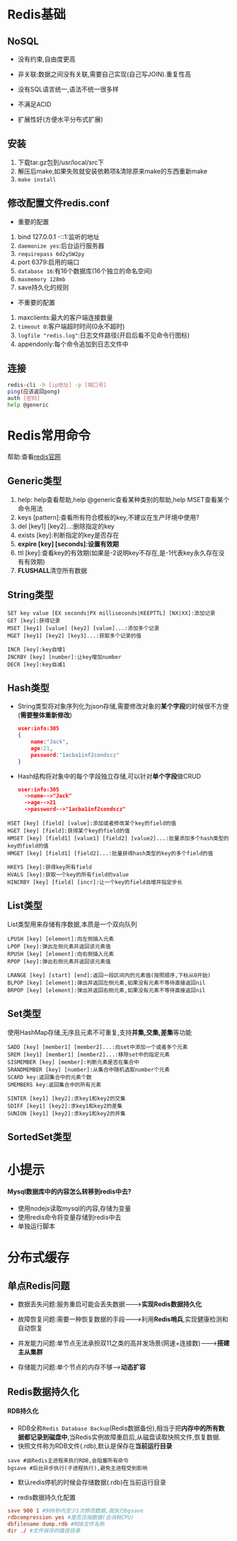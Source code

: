 # Redis基础

## NoSQL

- 没有约束,自由度更高
- 非关联:数据之间没有关联,需要自己实现(自己写JOIN).重复性高

- 没有SQL语言统一,语法不统一很多样
- 不满足ACID
- 扩展性好(方便水平分布式扩展)

## 安装

1. 下载tar.gz包到/usr/local/src下
2. 解压后make,如果失败就安装依赖项&清除原来make的东西重新make
3. `make install`

## 修改配置文件redis.conf

- 重要的配置

1. bind 127.0.0.1 -::1:监听的地址
2. `daemonize yes`:后台运行服务器
3. `requirepass 6d2ySW2py`
4. port 6379:启用的端口
5. `database 16`:有16个数据库(16个独立的命名空间)
6. `maxmemory 128mb`
7. save持久化的规则

- 不重要的配置

1. maxclients:最大的客户端连接数量
2. `timeout 0`:客户端超时时间(0永不超时)
3. `logfile "redis.log"`:日志文件路径(开启后看不见命令行图标)
5. appendonly:每个命令追加到日志文件中

## 连接

```bash
redis-cli -h [ip地址] -p [端口号]
ping(应该返回pong)
auth [密码]
help @generic
```







# Redis常用命令

帮助:查看[redis官网](https://redis.io)

## Generic类型

1. help: help查看帮助,help @generic查看某种类别的帮助,help MSET查看某个命令用法
2. keys [pattern]:查看所有符合模板的key,不建议在生产环境中使用?
3. del [key1] [key2]...:删除指定的key
4. exists [key]:判断指定的key是否存在
5. **expire [key] [seconds]:设置有效期**
6. ttl [key]:查看key的有效期(如果是-2说明key不存在,是-1代表key永久存在没有有效期)
7. **FLUSHALL**清空所有数据

## String类型

```redis
SET key value [EX seconds|PX milliseconds|KEEPTTL] [NX|XX]:添加记录
GET [key]:获得记录
MSET [key1] [value] [key2] [value]...:添加多个记录
MGET [key1] [key2] [key3]...:获取多个记录的值

INCR [key]:key自增1
INCRBY [key] [number]:让key增加number
DECR [key]:key自减1
```

## Hash类型

- String类型将对象序列化为json存储,需要修改对象的**某个字段**的时候很不方便(**需要整体重新修改**)

  ```json
  user:info:305
  {
      name:"Jack",
      age:21,
      password:"1acba1inf2condscz"
  }
  ```

- Hash结构将对象中的每个字段独立存储,可以针对**单个字段**做CRUD
  ```json
  user:info:305
	->name-->"Jack"
  	->age-->21
  	->password-->"1acba1inf2condscz"
  ```

```redis
HSET [key] [field] [value]:添加或者修改某个key的field的值
HGET [key] [field]:获得某个key的field的值
HMSET [key] [field1] [value1] [field2] [value2]...:批量添加多个hash类型的key的field的值
HMGET [key] [field1] [field2]...:批量获得hash类型的key的多个field的值

HKEYS [key]:获得key所有field
HVALS [key]:获取一个key的所有field的value
HINCRBY [key] [field] [incr]:让一个key的field自增并指定步长
```

## List类型

List类型用来存储有序数据,本质是一个双向队列

```redis
LPUSH [key] [element]:向左侧插入元素
LPOP [key]:弹出左侧元素并返回该元素值
RPUSH [key] [element]:向右侧插入元素
RPOP [key]:弹出右侧元素并返回该元素值

LRANGE [key] [start] [end]:返回一段区间内的元素值(按照顺序,下标从0开始)
BLPOP [key] [element]:弹出并返回左侧元素,如果没有元素不等待直接返回nil
BRPOP [key] [element]:弹出并返回右侧元素,如果没有元素不等待直接返回nil
```

## Set类型

使用HashMap存储,无序且元素不可重复,支持**并集,交集,差集**等功能

```redis
SADD [key] [member1] [member2]...:向set中添加一个或者多个元素
SREM [key1] [member1] [member2]...:移除set中的指定元素
SISMEMBER [key] [member]:判断元素是否在集合中
SRANDMEMBER [key] [number]:从集合中随机选取number个元素
SCARD key:返回集合中的元素个数
SMEMBERS key:返回集合中的所有元素
```

```redis
SINTER [key1] [key2]:求key1和key2的交集
SDIFF [key1] [key2]:求key1和key2的差集
SUNION [key1] [key2]:求key1和key2的并集
```

## SortedSet类型

# 小提示

#### Mysql数据库中的内容怎么转移到redis中去?

- 使用nodejs读取mysql的内容,存储为变量
- 使用redis命令将变量存储到redis中去
- 单独运行脚本

# 分布式缓存

## 单点Redis问题

- 数据丢失问题:服务重启可能会丢失数据--->**实现Redis数据持久化**
- 故障恢复问题:需要一种恢复数据的手段--->利用**Redis哨兵**,实现健康检测和自动恢复

- 并发能力问题:单节点无法承担双11之类的高并发场景(网速+连接数)--->**搭建主从集群**
- 存储能力问题:单个节点的内存不够-->**动态扩容**

## Redis数据持久化

#### RDB持久化

- RDB全称`Redis Database Backup`(Redis数据备份),相当于把**内存中的所有数据都记录到磁盘中**,当Redis实例故障重启后,从磁盘读取快照文件,恢复数据.
- 快照文件称为RDB文件(.rdb),默认是保存在**当前运行目录**

```redis
save #由Redis主进程来执行RDB,会阻塞所有命令
bgsave #后台异步执行(子进程执行),避免主进程受到影响
```

- 默认redis停机的时候会存储数据(.rdb)在当前运行目录

- redis数据持久化配置

```conf
save 900 1 #900秒内至少1次修改数据,就执行bgsave
rdbcompression yes #是否压缩数据(会消耗CPU)
dbfilename dump.rdb #RDB文件名称
dir ./ #文件保存的路径目录
```

